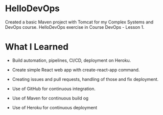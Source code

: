 # HelloDevOps

Created a basic Maven project with Tomcat for my Complex Systems and DevOps course.
HelloDevOps exercise in Course DevOps - Lesson 1.

# What I Learned
* Build automation, pipelines, CI/CD, deployment on Heroku.
* Create simple React web app with create-react-app command.
* Creating issues and pull requests, handling of those and fix deployment.

* Use of GitHub for continuous integration.
* Use of Maven for continuous build og
* Use of Heroku for continuous deployment
